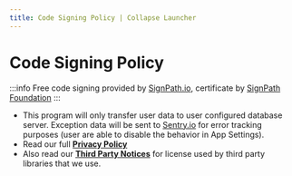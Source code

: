 ```yaml
---
title: Code Signing Policy | Collapse Launcher
---
```



# Code Signing Policy

:::info
Free code signing provided by [SignPath.io], certificate by [SignPath Foundation]
:::

- This program will only transfer user data to user configured database server. Exception data will be sent to [Sentry.io] for error tracking purposes (user are able to disable the behavior in App Settings).
- Read our full [**Privacy Policy**](/docs/legals/privacy)
- Also read our [**Third Party Notices**](/docs/legals/third_party_notices) for license used by third party libraries that we use.

[SignPath Foundation]:https://signpath.org
[SignPath.io]:https://signpath.io
[Sentry.io]:https://sentry.io